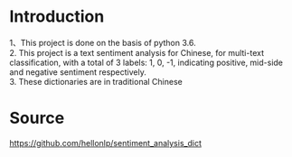 # Introduction
1、This project is done on the basis of python 3.6.  
2. This project is a text sentiment analysis for Chinese, for multi-text classification, with a total of 3 labels: 1, 0, -1, indicating positive, mid-side and negative sentiment respectively.  
3. These dictionaries are in traditional Chinese

# Source
https://github.com/hellonlp/sentiment_analysis_dict
